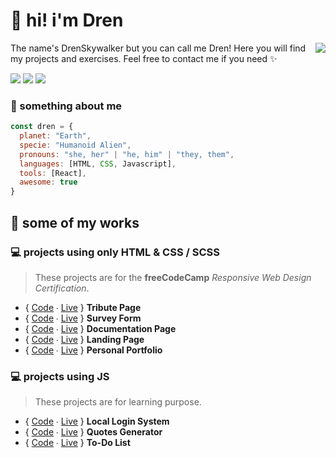 # 🥑 hi! i'm Dren

<img src="https://panels-images.twitch.tv/panel-105891320-image-141c8118-2eb5-475a-a6e5-e86fff50b98d" align="right">

The name's DrenSkywalker but you can call me Dren! Here you will find my projects and exercises. Feel free to contact me if you need ✨

<img src="https://img.shields.io/badge/animals-green?style=flat&logo=furrynetwork&logoColor=white"> <img src="https://img.shields.io/badge/psychology-ff69b4?style=flat&logo=octopusdeploy&logoColor=white"> <img src="https://img.shields.io/badge/videogames-red?style=flat&logo=retroarch&logoColor=white">



### 💫 something about me

```Javascript
const dren = {
  planet: "Earth",
  specie: "Humanoid Alien",
  pronouns: "she, her" | "he, him" | "they, them",
  languages: [HTML, CSS, Javascript],
  tools: [React],
  awesome: true
}
```
  
## 🚀 some of my works

### 💻 projects using only HTML & CSS / SCSS
> These projects are for the **freeCodeCamp** *Responsive Web Design Certification*.

* { [Code](https://github.com/DrenSkywalker/tribute_page) ∙ [Live](https://drenskywalker.github.io/tribute_page/) } **Tribute Page**
* { [Code](https://github.com/DrenSkywalker/survey_form) ∙ [Live](https://drenskywalker.github.io/survey_form/) } **Survey Form**
* { [Code](https://github.com/DrenSkywalker/documentation_page) ∙ [Live](https://drenskywalker.github.io/documentation_page/) } **Documentation Page**
* { [Code](https://github.com/DrenSkywalker/landing_page) ∙ [Live](https://drenskywalker.github.io/landing_page/) } **Landing Page**
* { [Code](https://github.com/DrenSkywalker/personal_portfolio) ∙ [Live](https://drenskywalker.github.io/personal_portfolio/) } **Personal Portfolio**


### 💻 projects using JS
> These projects are for learning purpose.

* { [Code](https://github.com/DrenSkywalker/local-login-system) ∙ [Live](https://drenskywalker.github.io/local-login-system/) } **Local Login System**
* { [Code](https://github.com/DrenSkywalker/quotes-generator) ∙ [Live](https://drenskywalker.github.io/quotes-generator/) } **Quotes Generator**
* { [Code](https://github.com/DrenSkywalker/todo-list) ∙ [Live](https://drenskywalker.github.io/todo-list/) } **To-Do List**

